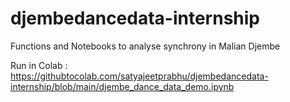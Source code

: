 # djembedancedata-internship

Functions and Notebooks to analyse synchrony in Malian Djembe 

Run in Colab : https://githubtocolab.com/satyajeetprabhu/djembedancedata-internship/blob/main/djembe_dance_data_demo.ipynb
